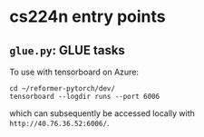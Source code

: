 # cs224n entry points

## `glue.py`: GLUE tasks

To use with tensorboard on Azure:
```
cd ~/reformer-pytorch/dev/
tensorboard --logdir runs --port 6006
```
which can subsequently be accessed locally with `http://40.76.36.52:6006/`. 